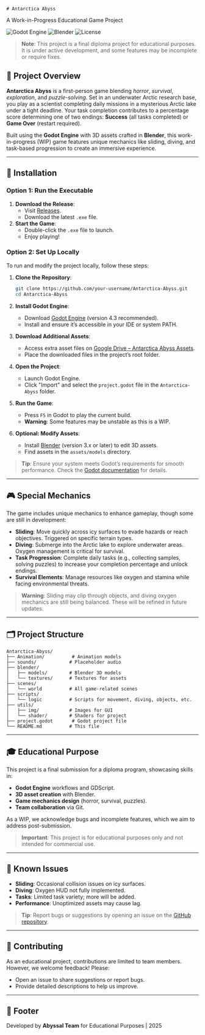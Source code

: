 	# Antarctica Abyss

A Work-in-Progress Educational Game Project

![Godot Engine](https://img.shields.io/badge/Godot%20Engine-4.3-blue.svg)
![Blender](https://img.shields.io/badge/Blender-3.x-orange.svg)
![License](https://img.shields.io/badge/License-Educational-green.svg)

> **Note**: This project is a final diploma project for educational purposes. It is under active development, and some features may be incomplete or require fixes.

## 📖 Project Overview

**Antarctica Abyss** is a first-person game blending *horror*, *survival*, *exploration*, and *puzzle-solving*. Set in an underwater Arctic research base, you play as a scientist completing daily missions in a mysterious Arctic lake under a tight deadline. Your task completion contributes to a percentage score determining one of two endings: **Success** (all tasks completed) or **Game Over** (restart required).

Built using the **Godot Engine** with 3D assets crafted in **Blender**, this work-in-progress (WIP) game features unique mechanics like sliding, diving, and task-based progression to create an immersive experience.

---

## 🚀 Installation

### Option 1: Run the Executable
1. **Download the Release**:
   - Visit [Releases](https://github.com/arkadiew/Antarctica-Abyss/releases).
   - Download the latest `.exe` file.
2. **Start the Game**:
   - Double-click the `.exe` file to launch.
   - Enjoy playing!

### Option 2: Set Up Locally
To run and modify the project locally, follow these steps:

1. **Clone the Repository**:
   ```bash
   git clone https://github.com/your-username/Antarctica-Abyss.git
   cd Antarctica-Abyss
   ```

2. **Install Godot Engine**:
   - Download [Godot Engine](https://godotengine.org/) (version 4.3 recommended).
   - Install and ensure it’s accessible in your IDE or system PATH.

3. **Download Additional Assets**:
   - Access extra asset files on [Google Drive – Antarctica Abyss Assets](https://drive.google.com/example-link).
   - Place the downloaded files in the project’s root folder.

4. **Open the Project**:
   - Launch Godot Engine.
   - Click "Import" and select the `project.godot` file in the `Antarctica-Abyss` folder.

5. **Run the Game**:
   - Press `F5` in Godot to play the current build.
   - **Warning**: Some features may be unstable as this is a WIP.

6. **Optional: Modify Assets**:
   - Install [Blender](https://www.blender.org/) (version 3.x or later) to edit 3D assets.
   - Find assets in the `assets/models` directory.

> **Tip**: Ensure your system meets Godot’s requirements for smooth performance. Check the [Godot documentation](https://docs.godotengine.org/) for details.

---

## 🎮 Special Mechanics

The game includes unique mechanics to enhance gameplay, though some are still in development:

- **Sliding**: Move quickly across icy surfaces to evade hazards or reach objectives. Triggered on specific terrain types.
- **Diving**: Submerge into the Arctic lake to explore underwater areas. Oxygen management is critical for survival.
- **Task Progression**: Complete daily tasks (e.g., collecting samples, solving puzzles) to increase your completion percentage and unlock endings.
- **Survival Elements**: Manage resources like oxygen and stamina while facing environmental threats.

> **Warning**: Sliding may clip through objects, and diving oxygen mechanics are still being balanced. These will be refined in future updates.

---

## 🗂️ Project Structure

```
Antarctica-Abyss/
├── Animation/          # Animation models
├── sounds/            # Placeholder audio
├── blender/
│   ├── models/        # Blender 3D models
│   └── textures/      # Textures for assets
├── scenes/
│   └── world          # All game-related scenes
├── scripts/
│   └── logic          # Scripts for movement, diving, objects, etc.
├── utils/
│   ├── img/           # Images for GUI
│   └── shader/        # Shaders for project
├── project.godot       # Godot project file
└── README.md          # This file
```

---

## 🎓 Educational Purpose

This project is a final submission for a diploma program, showcasing skills in:

- **Godot Engine** workflows and GDScript.
- **3D asset creation** with Blender.
- **Game mechanics design** (horror, survival, puzzles).
- **Team collaboration** via Git.

As a WIP, we acknowledge bugs and incomplete features, which we aim to address post-submission.

> **Important**: This project is for educational purposes only and not intended for commercial use.

---

## 🐛 Known Issues

- **Sliding**: Occasional collision issues on icy surfaces.
- **Diving**: Oxygen HUD not fully implemented.
- **Tasks**: Limited task variety; more will be added.
- **Performance**: Unoptimized assets may cause lag.

> **Tip**: Report bugs or suggestions by opening an issue on the [GitHub repository](https://github.com/your-username/Antarctica-Abyss/issues).

---

## 🤝 Contributing

As an educational project, contributions are limited to team members. However, we welcome feedback! Please:

- Open an issue to share suggestions or report bugs.
- Provide detailed descriptions to help us improve.

---

## 📜 Footer

Developed by **Abyssal Team** for Educational Purposes | 2025
